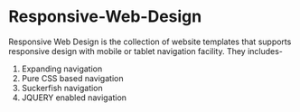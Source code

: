 # Responsive-Web-Design
Responsive Web Design is the collection of website templates that supports responsive design with mobile or tablet navigation facility. They includes-
1. Expanding navigation
2. Pure CSS based navigation
3. Suckerfish navigation
4. JQUERY enabled navigation 
